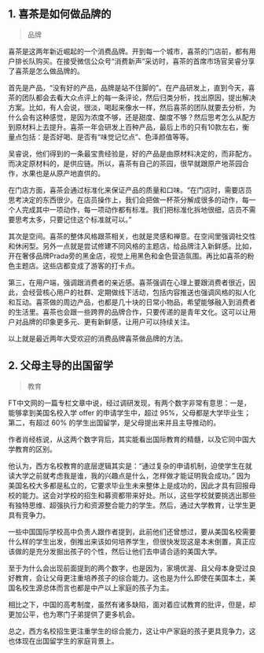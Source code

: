 ## 1. 喜茶是如何做品牌的

> 品牌

喜茶是这两年新近崛起的一个消费品牌。开到每一个城市，喜茶的门店前，都有用户排长队购买。在接受微信公众号“消费新声”采访时，喜茶的首席市场官吴睿分享了喜茶是怎么做品牌的。

首先是产品，“没有好的产品，品牌是站不住脚的”。在产品研发上，直到今天，喜茶的团队都会去看大众点评上的每一条评论，然后归类分析，找出原因，提出解决方案。比如，有人会说，很淡，喝起来像水一样，然后喜茶的团队就要去分析，为什么会有这种感觉，是因为浓度不够，还是甜度、酸度不够？然后思考怎么从配方到原材料上去提升。喜茶一年会研发上百种产品，最后上市的只有10款左右，衡量点包括：是否好喝、是否有“味觉记忆点”、色泽颜值等等。

吴睿说，他们得到的一条最宝贵经验是，好的产品是由原材料决定的，而非配方。而决定原材料的，是供应链。所以，喜茶有自己的茶园，很早就跟原产地茶园合作，水果也是从原产地直供的。

在门店方面，喜茶会通过标准化来保证产品的质量和口味。“在门店时，需要店员思考决定的东西很少。在店员操作上，我们会把做一杯茶分解成很多的动作，每一个人完成其中一项动作，每一项动作都有标准。我们把标准化拆地很细，店员不需要思考太多，只要记住这个标准就可以。”

其次是空间。喜茶的整体风格跟茶相关，也就是灵感和禅意。在空间里强调社交性和休闲型。另外一点就是尝试修建不同风格的主题店，给品牌注入新鲜感。比如，开在奢侈品牌Prada旁的黑金店，视觉上用黑色和金色营造氛围。再比如喜茶的粉色主题店。这些店都变成了游客的打卡点。

第三，在用户端，强调跟消费者的亲近感。喜茶强调在心理上要跟消费者很近，因此，会经营核心用户的社群、定期做线下活动，包括内容推送也强调风格的拟人化和互动。喜茶做的周边产品，也都是几十块的日常小物品，希望能够融入到消费者的生活里。喜茶也会跟一些跨界的品牌合作，只要传递的是青年文化。这可以让用户对品牌的印象更多元、更有新鲜感，让用户可以持续关注。

以上就是最近两年大受欢迎的消费品牌喜茶做品牌的方法。

## 2. 父母主导的出国留学

> 教育

FT中文网的一篇专栏文章中说，经过调研发现，有两个数字非常有意思：一是，能够拿到美国名校入学 offer 的申请学生中，超过 95%，父母都是大学毕业生；第二，有超过 60% 的学生出国留学，是父母提出来并且主导推动的。

作者肖经栋说，从这两个数字背后，其实能看出国际教育的精髓，以及它同中国大学教育的区别。

他认为，西方名校教育的底层逻辑其实是：“通过复杂的申请机制，迫使学生在就读大学之前就考虑我是谁，我的兴趣点是什么，怎样做才能证明我会成功。” 因为美国名校大多都是私立的，它要求毕业生未来整体上是成功的，因此才具有回报母校的能力。这会对学校的招生和募资都带来好处。所以，这些学校就要挑选出那些有独特思维、超强执行力和资源整合能力的学生。然后，通过大学教育，让学生更具有竞争力。

一些中国国际学校高中负责人跟作者提到，此前他们还曾想过，要从美国名校需要什么样的学生出发，倒推出来该如何培养学生，但很快发现这是本末倒置，真正应该做的是充分发掘出孩子的个性，然后让他们去申请合适的美国大学。

至于为什么会出现前面提到的两个数字，也是因为，家境优渥、且父母本身受过良好教育，会让父母更注重培养孩子的综合能力。这也是为什么即使在美国本土，美国名校生源总体而言也都是中产以上家庭的孩子为主。

相比之下，中国的高考制度，虽然有诸多缺陷，面对着应试教育的批评，但是，却更加公平，也为寒门子弟提供了更多机会。

总之，西方名校招生更注重学生的综合能力，这让中产家庭的孩子更具竞争力，这也体现在出国留学生的家庭背景上。